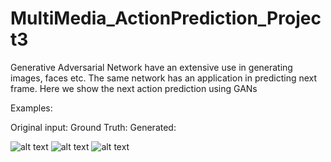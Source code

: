 # MultiMedia_ActionPrediction_Project3
Generative Adversarial Network have an extensive use in generating images, faces etc. The same network has an application in predicting next frame. Here we show the next action prediction using GANs


Examples:

Original input:       Ground Truth:         Generated:

![alt text](https://github.com/skruti10/MultiMedia_ActionPrediction_Project3/blob/master/Code/data/Human_Actions/Save/Images/Default/NewTest_2/Step_0/0/originalInput_GIF.gif?raw=true)
![alt text](https://github.com/skruti10/MultiMedia_ActionPrediction_Project3/blob/master/Code/data/Human_Actions/Save/Images/Default/NewTest_2/Step_0/0/ogt_GIF.gif?raw=true)
![alt text](https://github.com/skruti10/MultiMedia_ActionPrediction_Project3/blob/master/Code/data/Human_Actions/Save/Images/Default/NewTest_2/Step_0/0/ogen_GIF.gif?raw=true)
